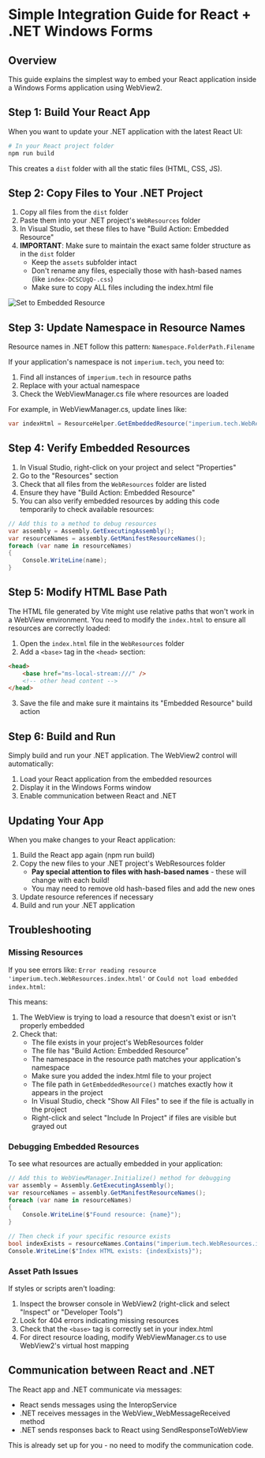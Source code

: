 
# Simple Integration Guide for React + .NET Windows Forms

## Overview

This guide explains the simplest way to embed your React application inside a Windows Forms application using WebView2.

## Step 1: Build Your React App

When you want to update your .NET application with the latest React UI:

```bash
# In your React project folder
npm run build
```

This creates a `dist` folder with all the static files (HTML, CSS, JS).

## Step 2: Copy Files to Your .NET Project

1. Copy all files from the `dist` folder
2. Paste them into your .NET project's `WebResources` folder
3. In Visual Studio, set these files to have "Build Action: Embedded Resource"
4. **IMPORTANT**: Make sure to maintain the exact same folder structure as in the `dist` folder
   - Keep the `assets` subfolder intact
   - Don't rename any files, especially those with hash-based names (like `index-DCSCUgQ-.css`)
   - Make sure to copy ALL files including the index.html file

![Set to Embedded Resource](https://docs.microsoft.com/en-us/dotnet/core/tutorials/media/publishing-with-visual-studio/embedded-resource.png)

## Step 3: Update Namespace in Resource Names

Resource names in .NET follow this pattern: `Namespace.FolderPath.Filename`

If your application's namespace is not `imperium.tech`, you need to:

1. Find all instances of `imperium.tech` in resource paths
2. Replace with your actual namespace
3. Check the WebViewManager.cs file where resources are loaded

For example, in WebViewManager.cs, update lines like:
```csharp
var indexHtml = ResourceHelper.GetEmbeddedResource("imperium.tech.WebResources.index.html");
```

## Step 4: Verify Embedded Resources

1. In Visual Studio, right-click on your project and select "Properties"
2. Go to the "Resources" section
3. Check that all files from the `WebResources` folder are listed
4. Ensure they have "Build Action: Embedded Resource"
5. You can also verify embedded resources by adding this code temporarily to check available resources:

```csharp
// Add this to a method to debug resources
var assembly = Assembly.GetExecutingAssembly();
var resourceNames = assembly.GetManifestResourceNames();
foreach (var name in resourceNames)
{
    Console.WriteLine(name);
}
```

## Step 5: Modify HTML Base Path

The HTML file generated by Vite might use relative paths that won't work in a WebView environment. 
You need to modify the `index.html` to ensure all resources are correctly loaded:

1. Open the `index.html` file in the `WebResources` folder
2. Add a `<base>` tag in the `<head>` section:
```html
<head>
    <base href="ms-local-stream:///" />
    <!-- other head content -->
</head>
```
3. Save the file and make sure it maintains its "Embedded Resource" build action

## Step 6: Build and Run

Simply build and run your .NET application. The WebView2 control will automatically:
1. Load your React application from the embedded resources
2. Display it in the Windows Forms window
3. Enable communication between React and .NET

## Updating Your App

When you make changes to your React application:
1. Build the React app again (npm run build)
2. Copy the new files to your .NET project's WebResources folder
   - **Pay special attention to files with hash-based names** - these will change with each build!
   - You may need to remove old hash-based files and add the new ones
3. Update resource references if necessary
4. Build and run your .NET application

## Troubleshooting

### Missing Resources
If you see errors like: `Error reading resource 'imperium.tech.WebResources.index.html'` or `Could not load embedded index.html`:

This means:
1. The WebView is trying to load a resource that doesn't exist or isn't properly embedded
2. Check that:
   - The file exists in your project's WebResources folder
   - The file has "Build Action: Embedded Resource" 
   - The namespace in the resource path matches your application's namespace
   - Make sure you added the index.html file to your project
   - The file path in `GetEmbeddedResource()` matches exactly how it appears in the project
   - In Visual Studio, check "Show All Files" to see if the file is actually in the project
   - Right-click and select "Include In Project" if files are visible but grayed out

### Debugging Embedded Resources
To see what resources are actually embedded in your application:

```csharp
// Add this to WebViewManager.Initialize() method for debugging
var assembly = Assembly.GetExecutingAssembly();
var resourceNames = assembly.GetManifestResourceNames();
foreach (var name in resourceNames)
{
    Console.WriteLine($"Found resource: {name}");
}

// Then check if your specific resource exists
bool indexExists = resourceNames.Contains("imperium.tech.WebResources.index.html");
Console.WriteLine($"Index HTML exists: {indexExists}");
```

### Asset Path Issues
If styles or scripts aren't loading:
1. Inspect the browser console in WebView2 (right-click and select "Inspect" or "Developer Tools")
2. Look for 404 errors indicating missing resources
3. Check that the `<base>` tag is correctly set in your index.html
4. For direct resource loading, modify WebViewManager.cs to use WebView2's virtual host mapping

## Communication between React and .NET

The React app and .NET communicate via messages:
- React sends messages using the InteropService
- .NET receives messages in the WebView_WebMessageReceived method
- .NET sends responses back to React using SendResponseToWebView

This is already set up for you - no need to modify the communication code.
